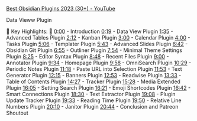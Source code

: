 [Best Obsidian Plugins 2023 (30+) - YouTube](https://www.youtube.com/watch?v=HFX0BHruCE4)

Data Vieww Plugin


🚀 Key Highlights: 🚀
[0:00](https://www.youtube.com/watch?v=HFX0BHruCE4&t=0s) - Introduction
[0:19](https://www.youtube.com/watch?v=HFX0BHruCE4&t=19s) - Data View Plugin
[1:35](https://www.youtube.com/watch?v=HFX0BHruCE4&t=95s) - Advanced Tables Plugin
[2:12](https://www.youtube.com/watch?v=HFX0BHruCE4&t=132s) - Kanban Plugin
[3:00](https://www.youtube.com/watch?v=HFX0BHruCE4&t=180s) - Calendar Plugin
[4:00](https://www.youtube.com/watch?v=HFX0BHruCE4&t=240s) - Tasks Plugin
[5:06](https://www.youtube.com/watch?v=HFX0BHruCE4&t=306s) - Templater Plugin
[5:43](https://www.youtube.com/watch?v=HFX0BHruCE4&t=343s) - Advanced Slides Plugin
[6:42](https://www.youtube.com/watch?v=HFX0BHruCE4&t=402s) - Obsidian Git Plugin
[6:55](https://www.youtube.com/watch?v=HFX0BHruCE4&t=415s) - Outliner Plugin
[7:54](https://www.youtube.com/watch?v=HFX0BHruCE4&t=474s) - Minimal Theme Settings Plugin
[8:25](https://www.youtube.com/watch?v=HFX0BHruCE4&t=505s) - Editor Syntax Plugin
[8:48](https://www.youtube.com/watch?v=HFX0BHruCE4&t=528s) - Recent Files Plugin
[9:00](https://www.youtube.com/watch?v=HFX0BHruCE4&t=540s) - Annotator Plugin
[9:34](https://www.youtube.com/watch?v=HFX0BHruCE4&t=574s) - Homepage Plugin
[9:58](https://www.youtube.com/watch?v=HFX0BHruCE4&t=598s) - OmniSearch Plugin
[10:29](https://www.youtube.com/watch?v=HFX0BHruCE4&t=629s) - Periodic Notes Plugin
[11:18](https://www.youtube.com/watch?v=HFX0BHruCE4&t=678s) - Paste URL into Selection Plugin
[11:53](https://www.youtube.com/watch?v=HFX0BHruCE4&t=713s) - Text Generator Plugin
[12:15](https://www.youtube.com/watch?v=HFX0BHruCE4&t=735s) - Banners Plugin
[12:53](https://www.youtube.com/watch?v=HFX0BHruCE4&t=773s) - Readwise Plugin
[13:33](https://www.youtube.com/watch?v=HFX0BHruCE4&t=813s) - Table of Contents Plugin
[14:27](https://www.youtube.com/watch?v=HFX0BHruCE4&t=867s) - Tracker Plugin
[15:28](https://www.youtube.com/watch?v=HFX0BHruCE4&t=928s) - Media Extended Plugin
[16:05](https://www.youtube.com/watch?v=HFX0BHruCE4&t=965s) - Setting Search Plugin
[16:21](https://www.youtube.com/watch?v=HFX0BHruCE4&t=981s) - Emoji Shortcodes Plugin
[16:42](https://www.youtube.com/watch?v=HFX0BHruCE4&t=1002s) - Smart Connections Plugin
[18:30](https://www.youtube.com/watch?v=HFX0BHruCE4&t=1110s) - Text Extractor Plugin
[19:08](https://www.youtube.com/watch?v=HFX0BHruCE4&t=1148s) - Plugin Update Tracker Plugin
[19:33](https://www.youtube.com/watch?v=HFX0BHruCE4&t=1173s) - Reading Time Plugin
[19:50](https://www.youtube.com/watch?v=HFX0BHruCE4&t=1190s) - Relative Line Numbers Plugin
[20:10](https://www.youtube.com/watch?v=HFX0BHruCE4&t=1210s) - Janitor Plugin
[20:44](https://www.youtube.com/watch?v=HFX0BHruCE4&t=1244s) - Conclusion and Patreon Shoutout